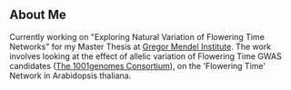 ## About Me

Currently working on "Exploring Natural Variation of Flowering Time Networks" for my Master Thesis at [Gregor Mendel Institute](https://www.oeaw.ac.at/gmi/). The work involves looking at the effect of allelic variation of Flowering Time GWAS candidates ([The 1001genomes Consortium](https://www.ncbi.nlm.nih.gov/pmc/articles/PMC4949382/)), on the 'Flowering Time' Network in Arabidopsis thaliana.  
